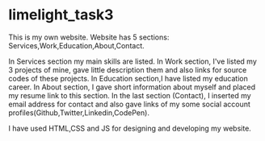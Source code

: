 # limelight_task3
This is my own website. Website has 5 sections: Services,Work,Education,About,Contact.

In Services section my main skills are listed. In  Work section, I've listed my 3 projects of mine, gave little description
them and also links for source codes of these projects. In Education section,I have listed my education career.
In About section, I gave short information about myself and placed my resume link to this section.
In the last section (Contact), I inserted my email address for contact and also gave links of my some social account profiles(Github,Twitter,Linkedin,CodePen).

I have used HTML,CSS and JS for designing and developing my website.
